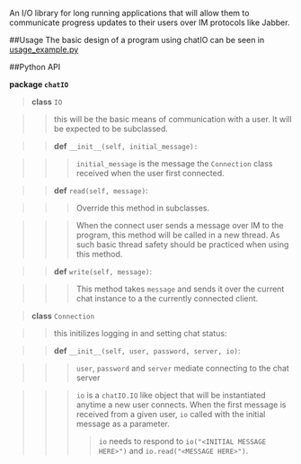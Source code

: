 An I/O library for long running applications that will allow them to communicate progress updates to their users over IM protocols like Jabber.


##Usage
The basic design of a program using chatIO can be seen in [usage_example.py](https://github.com/Sheyne/chatIO/blob/master/usage_example.py)	
		

##Python API

**package `chatIO`**



> **class** `IO` 

> > this will be the basic means of communication with a user. It will be expected to be subclassed.

> > **def** `__init__(self, initial_message):`

> > > `initial_message` is the message the `Connection` class received when the user first connected.

> > **def** `read(self, message)`:

> > > Override this method in subclasses.

> > > When the connect user sends a message over IM to the program, this method will be called in a new thread. As such basic thread safety should be practiced when using this method. 

> > **def** `write(self, message)`:

> > > This method takes `message` and sends it over the current chat instance to a the currently connected client.



> **class** `Connection`

> > this initilizes logging in and setting chat status:

> > **def** `__init__(self, user, password, server, io)`:

> > > `user`, `password` and `server` mediate connecting to the chat server

> > > `io` is a `chatIO.IO` like object that will be instantiated anytime a new user connects.
> > > When the first message is received from a given user, `io` called with the initial message as a parameter.
> > > > `io` needs to respond to `io("<INITIAL MESSAGE HERE>")` and `io.read("<MESSAGE HERE>")`.